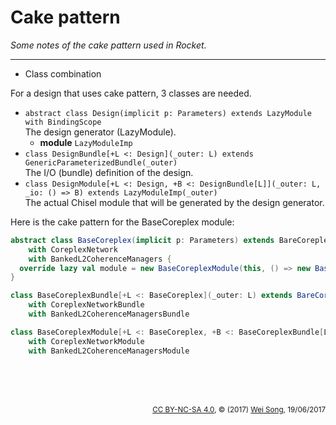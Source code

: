 Cake pattern
==========================
*Some notes of the cake pattern used in Rocket.*

***********

* Class combination

For a design that uses cake pattern, 3 classes are needed.

  * `abstract class Design(implicit p: Parameters) extends LazyModule with BindingScope`<br>
    The design generator (LazyModule).
    * **module** `LazyModuleImp`
  * `class DesignBundle[+L <: Design](_outer: L) extends GenericParameterizedBundle(_outer)`<br>
    The I/O (bundle) definition of the design.
  * `class DesignModule[+L <: Design, +B <: DesignBundle[L]](_outer: L, _io: () => B) extends LazyModuleImp(_outer)` <br>
    The actual Chisel module that will be generated by the design generator.

Here is the cake pattern for the BaseCoreplex module:

~~~scala
abstract class BaseCoreplex(implicit p: Parameters) extends BareCoreplex
    with CoreplexNetwork
    with BankedL2CoherenceManagers {
  override lazy val module = new BaseCoreplexModule(this, () => new BaseCoreplexBundle(this))
}

class BaseCoreplexBundle[+L <: BaseCoreplex](_outer: L) extends BareCoreplexBundle(_outer)
    with CoreplexNetworkBundle
    with BankedL2CoherenceManagersBundle

class BaseCoreplexModule[+L <: BaseCoreplex, +B <: BaseCoreplexBundle[L]](_outer: L, _io: () => B) extends BareCoreplexModule(_outer, _io)
    with CoreplexNetworkModule
    with BankedL2CoherenceManagersModule
~~~

<br><br><br><p align="right"><sub>[CC BY-NC-SA 4.0](https://creativecommons.org/licenses/by-nc-sa/4.0/), &copy; (2017) [Wei Song](mailto:wsong83@gmail.com), 19/06/2017</sub></p>
